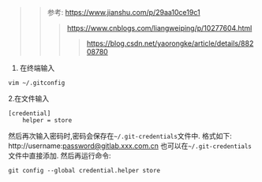 >> 参考: https://www.jianshu.com/p/29aa10ce19c1
>>> https://www.cnblogs.com/liangweiping/p/10277604.html
>>>> https://blog.csdn.net/yaorongke/article/details/88208780

1. 在终端输入
```shell
vim ~/.gitconfig
```


2.在文件输入
```
[credential]
    helper = store
```

然后再次输入密码时,密码会保存在`~/.git-credentials`文件中.
格式如下:
http://username:password@gitlab.xxx.com.cn
也可以在`~/.git-credentials`文件中直接添加.
然后再运行命令:
```
git config --global credential.helper store
```

